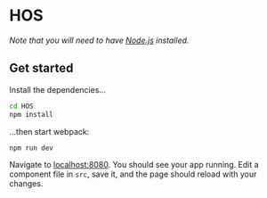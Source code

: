 # HOS
*Note that you will need to have [Node.js](https://nodejs.org) installed.*


## Get started

Install the dependencies...

```bash
cd HOS
npm install
```

...then start webpack:

```bash
npm run dev
```

Navigate to [localhost:8080](http://localhost:8080). You should see your app running. Edit a component file in `src`, save it, and the page should reload with your changes.
